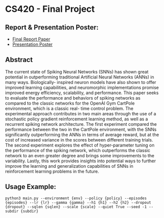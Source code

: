 # CS420 - Final Project 

## Report & Presentation Poster:

- [Final Report Paper](./submission/CS420%20-%20Final%20Report%20-%20Andrei%20Cozma.pdf)
- [Presentation Poster](./submission/CS420%20-%20Research%20Poster%20-%20Andrei%20Cozma.pdf)

## Abstract  
 
The current state of Spiking Neural Networks (SNNs) has shown great potential in outperforming traditional Artificial Neural Networks (ANNs) in many ways. Biologically- inspired neuron models have also shown to offer improved learning capabilities, and neuromorphic implementations promise improved energy efficiency, scalability, and performance. This paper seeks to evaluate the performance and behaviors of spiking networks as compared to the classic networks for the OpenAI Gym CartPole environment, which is a classic real- time control problem. The experimental approach contributes in two main areas through the use of a stochastic policy gradient reinforcement learning method, as well as a recurrent spiking network architecture. The first experiment compared the performance between the two in the CartPole environment, with the SNNs significantly outperforming the ANNs in terms of average reward, but at the cost of increased variance in the scores between different training trials. The second experiment explores the effect of hyper-parameter tuning on the performance of the spiking network, which outperforms the classic network to an even greater degree and brings some improvements to the variability. Lastly, this work provides insights into potential ways to further improve the learning and generalization capabilities of SNNs in reinforcement learning problems in the future.

## Usage Example:

```
python3 main.py --environment {env} --policy {policy} --episodes {episodes} --lr {lr} --gamma {gamma} --h1 {h1} --h2 {h2} --dropout {dropout} --sqlen {sqlen} --scale {scale} --quiet True --seed -1 --subdir {subdir}
```